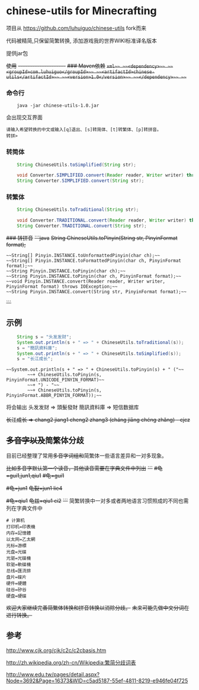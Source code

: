 chinese-utils for Minecrafting
===============================
项目从 https://github.com/luhuiguo/chinese-utils fork而来

代码被精简,只保留简繁转换, 添加游戏我的世界WIKI标准译名版本

提供jar包



~~使用~~
~~--------------------~~
~~### Maven依赖~~
~~```xml~~
~~<dependency>~~
   ~~<groupId>com.luhuiguo</groupId>~~
    ~~<artifactId>chinese-utils</artifactId>~~
    ~~<version>1.0</version>~~
~~</dependency>~~
~~```~~

### 命令行
```
 	java -jar chinese-utils-1.0.jar
```
会出现交互界面
```
请输入希望转换的中文或输入[q]退出、[s]转简体、[t]转繁体、[p]转拼音。
转拼> 
```

### 转简体

```java
	String ChineseUtils.toSimplified(String str);

	void Converter.SIMPLIFIED.convert(Reader reader, Writer writer) throws IOException; 
    String Converter.SIMPLIFIED.convert(String str);
```

### 转繁体
```java
	String ChineseUtils.toTraditional(String str);

	void Converter.TRADITIONAL.convert(Reader reader, Writer writer) throws IOException; 
    String Converter.TRADITIONAL.convert(String str);
```

~~### 转拼音~~
~~```java~~
	~~String ChineseUtils.toPinyin(String str, PinyinFormat format);~~

    ~~String[] Pinyin.INSTANCE.toUnformattedPinyin(char ch);~~
    ~~String[] Pinyin.INSTANCE.toFormattedPinyin(char ch, PinyinFormat format);~~
    ~~String Pinyin.INSTANCE.toPinyin(char ch);~~
    ~~String Pinyin.INSTANCE.toPinyin(char ch, PinyinFormat format);~~
    ~~void Pinyin.INSTANCE.convert(Reader reader, Writer writer, PinyinFormat format) throws IOException;~~
    ~~String Pinyin.INSTANCE.convert(String str, PinyinFormat format);~~
~~```~~
 
示例
--------------------


```java
	String s = "头发发财";
	System.out.println(s + " => " + ChineseUtils.toTraditional(s));
	s = "簡訊資料庫";
	System.out.println(s + " => " + ChineseUtils.toSimplified(s));
	s = "长江成长";
```
	~~System.out.println(s + " => " + ChineseUtils.toPinyin(s) + " ("~~
			~~+ ChineseUtils.toPinyin(s, PinyinFormat.UNICODE_PINYIN_FORMAT)~~
			~~+ ") - "~~
			~~+ ChineseUtils.toPinyin(s, PinyinFormat.ABBR_PINYIN_FORMAT));~~
 
将会输出
头发发财 => 頭髮發財
簡訊資料庫 => 短信数据库
 
~~长江成长 => chang2 jiang1 cheng2 zhang3 (cháng jiāng chéng zhăng) - cjcz~~


~~多音字以及~~简繁体分歧
--------------------
目前已经整理了常用~~多音字词组和~~简繁体一些语言差异和一对多现象。

~~比如多音字默认第一个读音，其他读音需要在字典文件中列出~~
~~```~~
~~#龟=gui1,jun1,qiu1~~
~~#龟=gui1~~

~~#龟=jun1~~
~~龟裂=jun1 lie4~~

~~#龟=qiu1~~
~~龟兹=qiu1 ci2~~
~~```~~
简繁转换中一对多或者两地语言习惯照成的不同也需列在字典文件中
```
# 计算机
打印机=印表機
内存=記憶體
以太网=乙太網
光标=游標
光盘=光碟
光驱=光碟機
软驱=軟碟機
总线=匯流排
盘片=碟片
硬件=硬體
硅谷=矽谷
硬盘=硬碟
```

~~欢迎大家继续完善简繁体转换和拼音转换以消除分歧。~~
~~未来可能先做中文分词在进行转换。~~

参考
--------------------

http://www.cjk.org/cjk/c2c/c2cbasis.htm

http://zh.wikipedia.org/zh-cn/Wikipedia:繁简分歧词表

http://www.edu.tw/pages/detail.aspx?Node=3692&Page=16373&WID=c5ad5187-55ef-4811-8219-e946fe04f725


